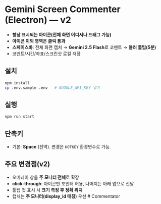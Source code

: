 
# Gemini Screen Commenter (Electron) — v2

- **항상 표시되는 아이콘(전체 화면 어디서나 드래그 가능)**
- **아이콘 이외 영역은 클릭 통과**
- **스페이스바**: 전체 화면 캡처 → **Gemini 2.5 Flash**로 코멘트 → **블러 툴팁(5분)**
- 코멘트/시간/좌표/스크린샷 로컬 저장

## 설치
```bash
npm install
cp .env.sample .env   # GOOGLE_API_KEY 넣기
```

## 실행
```bash
npm run start
```

## 단축키
- 기본: **Space** (전역). 변경은 `HOTKEY` 환경변수로 가능.

## 주요 변경점(v2)
- 오버레이 창을 **주 모니터 전체**로 확장
- **click-through**: 아이콘만 포인터 허용, 나머지는 아래 앱으로 전달
- 툴팁 첫 표시 시 **크기 측정 후 정확 위치**
- 캡처는 **주 모니터(display_id 매칭)** 우선
#   C o m m e n t a t o r  
 